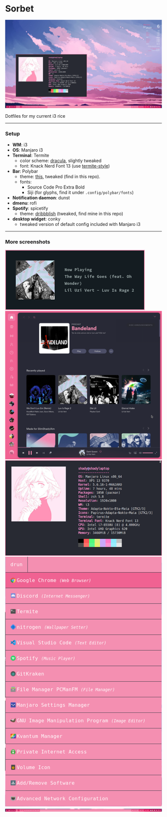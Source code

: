 # Sorbet

![](screencaps/preview.png)

Dotfiles for my current i3 rice

---
### Setup
* **WM**: i3
* **OS**: Manjaro i3
* **Terminal**: Termite
    * color scheme: [dracula](https://github.com/adi1090x/termite-style), slightly tweaked
    * font: Knack Nerd Font 13 (use [termite-style](https://github.com/adi1090x/termite-style))
* **Bar**: Polybar
    * theme: [this](https://github.com/adi1090x/polybar-themes), tweaked (find in this repo).
    * fonts: 
        * Source Code Pro Extra Bold
        * Siji (for glyphs, find it under `.config/polybar/fonts`)
* **Notification daemon**: dunst
* **dmenu**: rofi
* **Spotify**: spicetify 
    * theme: [dribbblish](https://github.com/morpheusthewhite/spicetify-themes/tree/master/Dribbblish) (tweaked, find mine in this repo)
* **desktop widget**: conky
    * tweaked version of default config included with Manjaro i3

--- 

### More screenshots

![](screencaps/dunst.png)
![](screencaps/spotify.png)
![](screencaps/termite.png)
![](screencaps/rofi.png)
![](screencaps/bar.png)